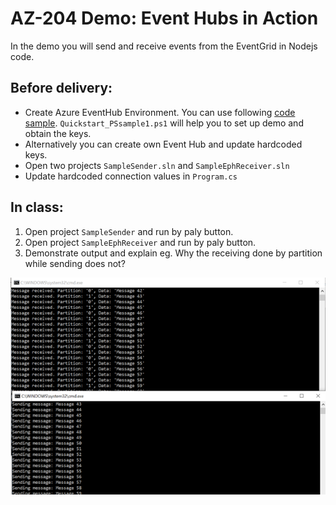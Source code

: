 # AZ-204 Demo: Event Hubs in Action

In the demo you will send and receive events from the EventGrid in Nodejs code.

## Before delivery:

- Create Azure EventHub Environment. You can use following [code sample](https://github.com/Azure/azure-event-hubs/tree/master/samples/DotNet). `Quickstart_PSsample1.ps1` will help you to set up demo and obtain the keys.
- Alternatively you can create own Event Hub and update hardcoded keys.
- Open two projects `SampleSender.sln` and `SampleEphReceiver.sln`
- Update hardcoded connection values in `Program.cs`

## In class:

1. Open project `SampleSender` and run by paly button.
2. Open project `SampleEphReceiver` and run by paly button.
1. Demonstrate output and explain eg. Why the receiving done by partition while sending does not?

![Sub](CSharp\screen.png)
